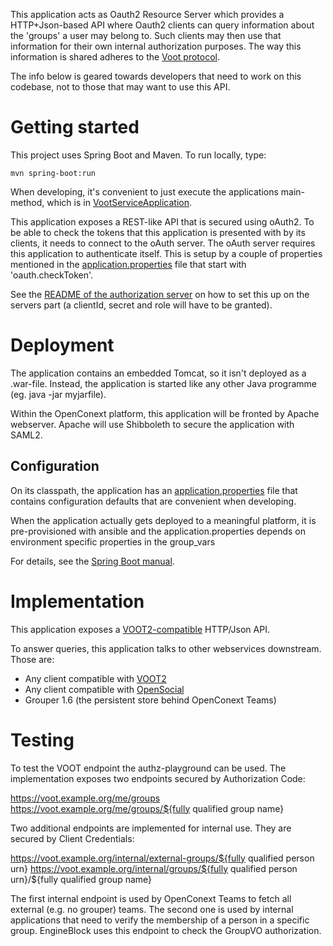 This application acts as Oauth2 Resource Server which provides a HTTP+Json-based API where Oauth2 clients can query information about
the 'groups' a user may belong to. Such clients may then use that information for their own internal authorization
purposes. The way this information is shared adheres to the [Voot protocol](http://openvoot.org/).

The info below is geared towards developers that need to work on this codebase, not to those that may want to use this API.

# Getting started
This project uses Spring Boot and Maven. To run locally, type:

`mvn spring-boot:run`

When developing, it's convenient to just execute the applications main-method, which is in [VootServiceApplication](src/main/java/vootservice/VootServiceApplication).

This application exposes a REST-like API that is secured using oAuth2.
To be able to check the tokens that this application is presented with by its clients, it needs to connect to the oAuth server.
The oAuth server requires this application to authenticate itself. This is setup by a couple of
properties mentioned in the [application.properties](src/main/resources/application.properties) file that start with 'oauth.checkToken'.

See the [README of the authorization server](https://github.com/OpenConext/OpenConext-authorization-server/blob/master/README.md) on how to set this up on the servers part (a clientId, secret and role will have to be granted).


# Deployment
The application contains an embedded Tomcat, so it isn't deployed as a .war-file. Instead, the application is
started like any other Java programme (eg. java -jar myjarfile).

Within the OpenConext platform, this application will be fronted by Apache webserver. Apache will use Shibboleth to
secure the application with SAML2.

## Configuration
On its classpath, the application has an [application.properties](src/main/resources/application.properties) file that
contains configuration defaults that are convenient when developing.

When the application actually gets deployed to a meaningful platform, it is pre-provisioned with ansible and the application.properties depends on
environment specific properties in the group_vars

For details, see the [Spring Boot manual](http://docs.spring.io/spring-boot/docs/1.2.1.RELEASE/reference/htmlsingle/).

# Implementation

This application exposes a [VOOT2-compatible](http://openvoot.org/protocol/) HTTP/Json API.

To answer queries, this application talks to other webservices downstream. Those are:

- Any client compatible with [VOOT2](http://openvoot.org/protocol/)
- Any client compatible with [OpenSocial](http://opensocial.github.io/spec/trunk/Social-API-Server.xml#Groups-Service-GetGroups)
- Grouper 1.6 (the persistent store behind OpenConext Teams)

# Testing

To test the VOOT endpoint the authz-playground can be used. The implementation exposes two endpoints secured by Authorization Code:

https://voot.example.org/me/groups
https://voot.example.org/me/groups/${fully qualified group name}

Two additional endpoints are implemented for internal use. They are secured by Client Credentials:

https://voot.example.org/internal/external-groups/${fully qualified person urn}
https://voot.example.org/internal/groups/${fully qualified person urn}/${fully qualified group name}

The first internal endpoint is used by OpenConext Teams to fetch all external (e.g. no grouper) teams. The second one is used by internal
applications that need to verify the membership of a person in a specific group. EngineBlock uses this endpoint to check the GroupVO
authorization.

